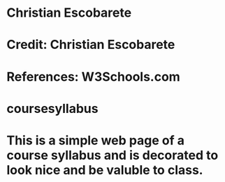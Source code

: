 # Christian Escobarete
# Credit: Christian Escobarete
# References: W3Schools.com
# coursesyllabus
# This is a simple web page of a course syllabus and is decorated to look nice and be valuble to class.

